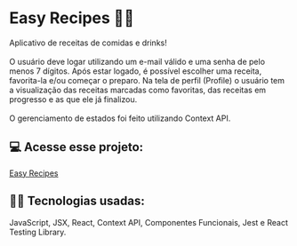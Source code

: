 # Easy Recipes 🥘🍹
Aplicativo de receitas de comidas e drinks!
<br><br>
O usuário deve logar utilizando um e-mail válido e uma senha de pelo menos 7 dígitos.
Após estar logado, é possível escolher uma receita, favorita-la e/ou começar o preparo.
Na tela de perfil (Profile) o usuário tem a visualização das receitas marcadas como favoritas, das receitas em progresso e as que ele já finalizou.
<br><br>
O gerenciamento de estados foi feito utilizando Context API.
<br>

## 💻 Acesse esse projeto:
[Easy Recipes](https://recipes-app-leonardomartins.vercel.app/)

## 👨‍💻 Tecnologias usadas:
JavaScript, JSX, React, Context API, Componentes Funcionais, Jest e React Testing Library.
